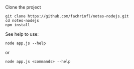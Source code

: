 
Clone the project
```aidl
git clone https://github.com/fachrinfl/notes-nodejs.git
cd notes-nodejs
npm install
```

See help to use:
```aidl
node app.js --help
```
or

```aidl
node app.js <commands> --help
```

